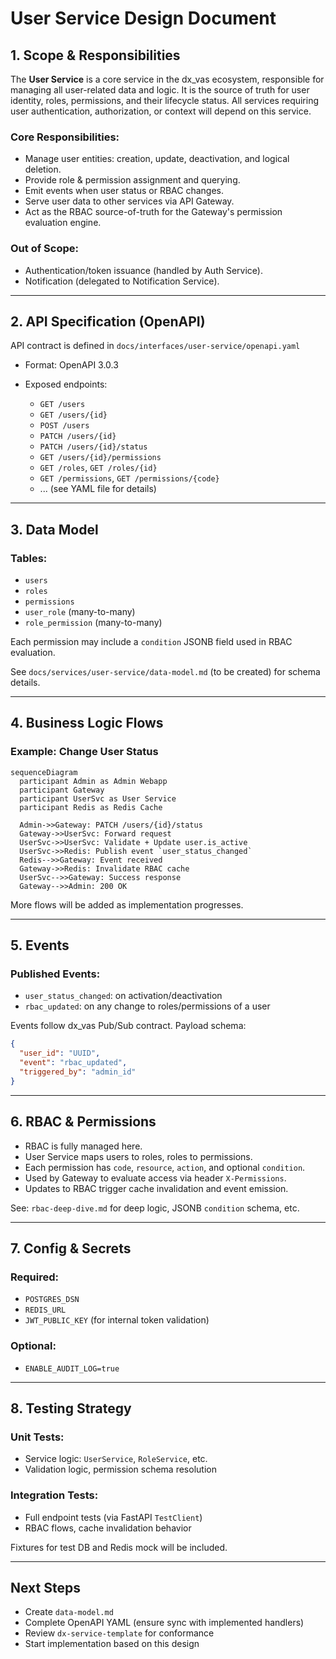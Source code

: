 # User Service Design Document

## 1. Scope & Responsibilities

The **User Service** is a core service in the dx\_vas ecosystem, responsible for managing all user-related data and logic. It is the source of truth for user identity, roles, permissions, and their lifecycle status. All services requiring user authentication, authorization, or context will depend on this service.

### Core Responsibilities:

* Manage user entities: creation, update, deactivation, and logical deletion.
* Provide role & permission assignment and querying.
* Emit events when user status or RBAC changes.
* Serve user data to other services via API Gateway.
* Act as the RBAC source-of-truth for the Gateway's permission evaluation engine.

### Out of Scope:

* Authentication/token issuance (handled by Auth Service).
* Notification (delegated to Notification Service).

---

## 2. API Specification (OpenAPI)

API contract is defined in `docs/interfaces/user-service/openapi.yaml`

* Format: OpenAPI 3.0.3
* Exposed endpoints:

  * `GET /users`
  * `GET /users/{id}`
  * `POST /users`
  * `PATCH /users/{id}`
  * `PATCH /users/{id}/status`
  * `GET /users/{id}/permissions`
  * `GET /roles`, `GET /roles/{id}`
  * `GET /permissions`, `GET /permissions/{code}`
  * ... (see YAML file for details)

---

## 3. Data Model

### Tables:

* `users`
* `roles`
* `permissions`
* `user_role` (many-to-many)
* `role_permission` (many-to-many)

Each permission may include a `condition` JSONB field used in RBAC evaluation.

See `docs/services/user-service/data-model.md` (to be created) for schema details.

---

## 4. Business Logic Flows

### Example: Change User Status

```mermaid
sequenceDiagram
  participant Admin as Admin Webapp
  participant Gateway
  participant UserSvc as User Service
  participant Redis as Redis Cache

  Admin->>Gateway: PATCH /users/{id}/status
  Gateway->>UserSvc: Forward request
  UserSvc->>UserSvc: Validate + Update user.is_active
  UserSvc->>Redis: Publish event `user_status_changed`
  Redis-->>Gateway: Event received
  Gateway->>Redis: Invalidate RBAC cache
  UserSvc-->>Gateway: Success response
  Gateway-->>Admin: 200 OK
```

More flows will be added as implementation progresses.

---

## 5. Events

### Published Events:

* `user_status_changed`: on activation/deactivation
* `rbac_updated`: on any change to roles/permissions of a user

Events follow dx\_vas Pub/Sub contract. Payload schema:

```json
{
  "user_id": "UUID",
  "event": "rbac_updated",
  "triggered_by": "admin_id"
}
```

---

## 6. RBAC & Permissions

* RBAC is fully managed here.
* User Service maps users to roles, roles to permissions.
* Each permission has `code`, `resource`, `action`, and optional `condition`.
* Used by Gateway to evaluate access via header `X-Permissions`.
* Updates to RBAC trigger cache invalidation and event emission.

See: `rbac-deep-dive.md` for deep logic, JSONB `condition` schema, etc.

---

## 7. Config & Secrets

### Required:

* `POSTGRES_DSN`
* `REDIS_URL`
* `JWT_PUBLIC_KEY` (for internal token validation)

### Optional:

* `ENABLE_AUDIT_LOG=true`

---

## 8. Testing Strategy

### Unit Tests:

* Service logic: `UserService`, `RoleService`, etc.
* Validation logic, permission schema resolution

### Integration Tests:

* Full endpoint tests (via FastAPI `TestClient`)
* RBAC flows, cache invalidation behavior

Fixtures for test DB and Redis mock will be included.

---

## Next Steps

* Create `data-model.md`
* Complete OpenAPI YAML (ensure sync with implemented handlers)
* Review `dx-service-template` for conformance
* Start implementation based on this design
